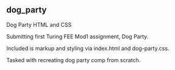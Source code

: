 ## dog_party
Dog Party HTML and CSS

Submitting first Turing FEE Mod1 assignment, Dog Party.

Included is markup and styling via index.html and dog-party.css.

Tasked with recreating dog party comp from scratch.
